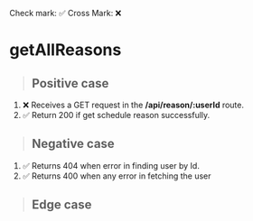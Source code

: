 Check mark: ✅
Cross Mark: ❌

# getAllReasons

> ## Positive case
1. ❌ Receives a GET request in the **/api/reason/:userId** route.
2. ✅ Return 200 if get schedule reason successfully.

> ## Negative case
1. ✅ Returns 404 when error in finding user by Id. 
2. ✅ Returns 400 when any error in fetching the user

> ## Edge case